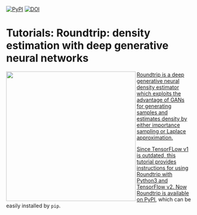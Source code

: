 [![PyPI](https://img.shields.io/pypi/v/pyroundtrip)](https://pypi.org/project/pyroundtrip/)
[![DOI](https://zenodo.org/badge/DOI/10.5281/zenodo.4560982.svg)](https://doi.org/10.5281/zenodo.3747161)


# Tutorials: Roundtrip: density estimation with deep generative neural networks

<a href='https://github.com/kimmo1019/Roundtrip'><img align="left" src="https://github.com/kimmo1019/Roundtrip/blob/master/model.jpg" width="350">

Roundtrip is a deep generative neural density estimator which exploits the advantage of GANs for generating samples and estimates density by either importance sampling or Laplace approximation. 

Since TensorFLow v1 is outdated, this tutorial provides instructions for using Roundtrip with Python3 and TensorFlow v2. Now Roundtrip is available on [PyPI](https://pypi.org/project/Roundtrip/), which can be easily installed by `pip`.
